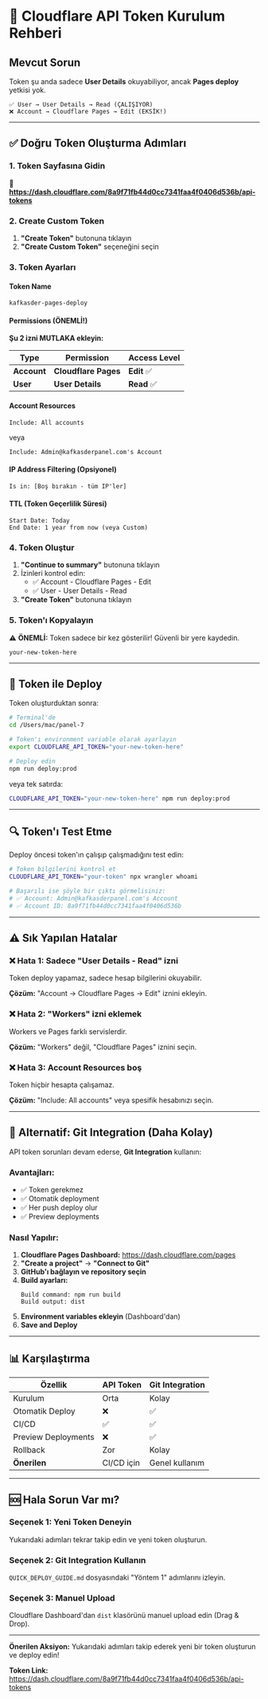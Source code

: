 # 🔑 Cloudflare API Token Kurulum Rehberi

## Mevcut Sorun

Token şu anda sadece **User Details** okuyabiliyor, ancak **Pages deploy**
yetkisi yok.

```
✅ User → User Details → Read (ÇALIŞIYOR)
❌ Account → Cloudflare Pages → Edit (EKSİK!)
```

---

## ✅ Doğru Token Oluşturma Adımları

### 1. Token Sayfasına Gidin

🔗 **https://dash.cloudflare.com/8a9f71fb44d0cc7341faa4f0406d536b/api-tokens**

### 2. Create Custom Token

1. **"Create Token"** butonuna tıklayın
2. **"Create Custom Token"** seçeneğini seçin

### 3. Token Ayarları

#### Token Name

```
kafkasder-pages-deploy
```

#### Permissions (ÖNEMLİ!)

**Şu 2 izni MUTLAKA ekleyin:**

| Type        | Permission           | Access Level |
| ----------- | -------------------- | ------------ |
| **Account** | **Cloudflare Pages** | **Edit** ✅  |
| **User**    | **User Details**     | **Read** ✅  |

#### Account Resources

```
Include: All accounts
```

veya

```
Include: Admin@kafkasderpanel.com's Account
```

#### IP Address Filtering (Opsiyonel)

```
Is in: [Boş bırakın - tüm IP'ler]
```

#### TTL (Token Geçerlilik Süresi)

```
Start Date: Today
End Date: 1 year from now (veya Custom)
```

### 4. Token Oluştur

1. **"Continue to summary"** butonuna tıklayın
2. İzinleri kontrol edin:
   - ✅ Account - Cloudflare Pages - Edit
   - ✅ User - User Details - Read
3. **"Create Token"** butonuna tıklayın

### 5. Token'ı Kopyalayın

⚠️ **ÖNEMLİ:** Token sadece bir kez gösterilir! Güvenli bir yere kaydedin.

```
your-new-token-here
```

---

## 🚀 Token ile Deploy

Token oluşturduktan sonra:

```bash
# Terminal'de
cd /Users/mac/panel-7

# Token'ı environment variable olarak ayarlayın
export CLOUDFLARE_API_TOKEN="your-new-token-here"

# Deploy edin
npm run deploy:prod
```

veya tek satırda:

```bash
CLOUDFLARE_API_TOKEN="your-new-token-here" npm run deploy:prod
```

---

## 🔍 Token'ı Test Etme

Deploy öncesi token'ın çalışıp çalışmadığını test edin:

```bash
# Token bilgilerini kontrol et
CLOUDFLARE_API_TOKEN="your-token" npx wrangler whoami

# Başarılı ise şöyle bir çıktı görmelisiniz:
# ✅ Account: Admin@kafkasderpanel.com's Account
# ✅ Account ID: 8a9f71fb44d0cc7341faa4f0406d536b
```

---

## ⚠️ Sık Yapılan Hatalar

### ❌ Hata 1: Sadece "User Details - Read" izni

Token deploy yapamaz, sadece hesap bilgilerini okuyabilir.

**Çözüm:** "Account → Cloudflare Pages → Edit" iznini ekleyin.

### ❌ Hata 2: "Workers" izni eklemek

Workers ve Pages farklı servislerdir.

**Çözüm:** "Workers" değil, "Cloudflare Pages" iznini seçin.

### ❌ Hata 3: Account Resources boş

Token hiçbir hesapta çalışamaz.

**Çözüm:** "Include: All accounts" veya spesifik hesabınızı seçin.

---

## 🎯 Alternatif: Git Integration (Daha Kolay)

API token sorunları devam ederse, **Git Integration** kullanın:

### Avantajları:

- ✅ Token gerekmez
- ✅ Otomatik deployment
- ✅ Her push deploy olur
- ✅ Preview deployments

### Nasıl Yapılır:

1. **Cloudflare Pages Dashboard:** https://dash.cloudflare.com/pages
2. **"Create a project"** → **"Connect to Git"**
3. **GitHub'ı bağlayın ve repository seçin**
4. **Build ayarları:**
   ```
   Build command: npm run build
   Build output: dist
   ```
5. **Environment variables ekleyin** (Dashboard'dan)
6. **Save and Deploy**

---

## 📊 Karşılaştırma

| Özellik             | API Token  | Git Integration |
| ------------------- | ---------- | --------------- |
| Kurulum             | Orta       | Kolay           |
| Otomatik Deploy     | ❌         | ✅              |
| CI/CD               | ✅         | ✅              |
| Preview Deployments | ❌         | ✅              |
| Rollback            | Zor        | Kolay           |
| **Önerilen**        | CI/CD için | Genel kullanım  |

---

## 🆘 Hala Sorun Var mı?

### Seçenek 1: Yeni Token Deneyin

Yukarıdaki adımları tekrar takip edin ve yeni token oluşturun.

### Seçenek 2: Git Integration Kullanın

`QUICK_DEPLOY_GUIDE.md` dosyasındaki "Yöntem 1" adımlarını izleyin.

### Seçenek 3: Manuel Upload

Cloudflare Dashboard'dan `dist` klasörünü manuel upload edin (Drag & Drop).

---

**Önerilen Aksiyon:** Yukarıdaki adımları takip ederek yeni bir token oluşturun
ve deploy edin!

**Token Link:**
https://dash.cloudflare.com/8a9f71fb44d0cc7341faa4f0406d536b/api-tokens
